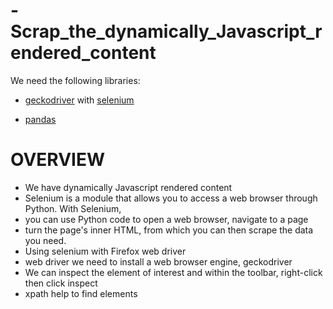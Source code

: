 # -Scrap_the_dynamically_Javascript_rendered_content

We need the following libraries:

* [geckodriver](https://github.com/mozilla/geckodriver/releases) with [selenium ](https://selenium-python.readthedocs.io/installation.html)

* [pandas](https://pandas.pydata.org/)



# OVERVIEW
* We have dynamically Javascript rendered content
* Selenium is a module that allows you to access a web browser through Python. With Selenium, 
* you can use Python code to open a web browser, navigate to a page
* turn the page's inner HTML, from which you can then scrape the data you need. 
* Using selenium with Firefox web driver
* web driver we need to install a web browser engine, geckodriver
* We can inspect the element of interest and within the toolbar, right-click then click inspect
* xpath help to find elements 
